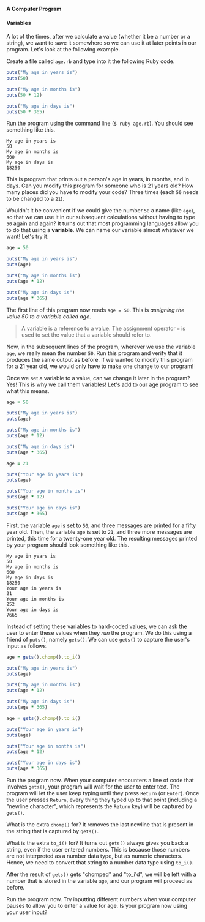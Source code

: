 **A Computer Program**



#### Variables

A lot of the times, after we calculate a value (whether it be a number or a
string), we want to save it somewhere so we can use it at later points in our
program. Let's look at the following example.

Create a file called `age.rb` and type into it the following Ruby code.

```ruby
puts("My age in years is")
puts(50)

puts("My age in months is")
puts(50 * 12)

puts("My age in days is")
puts(50 * 365)
```

Run the program using the command line (`$ ruby age.rb`). You should see
something like this.

```
My age in years is
50
My age in months is
600
My age in days is
18250
```

This is program that prints out a person's age in years, in months, and in days.
Can you modify this program for someone who is 21 years old? How many places did
you have to modify your code? Three times (each `50` needs to be changed to a
`21`).

Wouldn't it be convenient if we could give the number `50` a name (like `age`),
so that we can use it in our subsequent calculations without having to type `50`
again and again? It turns out that most programming languages allow you to do
that using a **variable**. We can name our variable almost whatever we want!
Let's try it.

```ruby
age = 50

puts("My age in years is")
puts(age)

puts("My age in months is")
puts(age * 12)

puts("My age in days is")
puts(age * 365)
```

The first line of this program now reads `age = 50`. This is _assigning the value 50 to
a variable called age_.

> A variable is a reference to a value. The assignment operator `=` is used to set the
> value that a variable should refer to.

Now, in the subsequent lines of the program, wherever we use the variable `age`,
we really mean the number `50`. Run this program and verify that it produces the
same output as before. If we wanted to modify this program for a 21 year old, we
would only have to make one change to our program!

Once we set a variable to a value, can we change it later in the program? Yes!
This is why we call them variables! Let's add to our age program to see what
this means.

```ruby
age = 50

puts("My age in years is")
puts(age)

puts("My age in months is")
puts(age * 12)

puts("My age in days is")
puts(age * 365)

age = 21

puts("Your age in years is")
puts(age)

puts("Your age in months is")
puts(age * 12)

puts("Your age in days is")
puts(age * 365)
```

First, the variable `age` is set to `50`, and three messages are printed for a
fifty year old. Then, the variable `age` is set to `21`, and three more messages
are printed, this time for a twenty-one year old. The resulting messages printed
by your program should look something like this.

```
My age in years is
50
My age in months is
600
My age in days is
18250
Your age in years is
21
Your age in months is
252
Your age in days is
7665
```

Instead of setting these variables to hard-coded values, we can ask the user to
enter these values when they _run_ the program. We do this using a friend of
`puts()`, namely `gets()`. We can use `gets()` to capture the user's input as
follows.

```ruby
age = gets().chomp().to_i()

puts("My age in years is")
puts(age)

puts("My age in months is")
puts(age * 12)

puts("My age in days is")
puts(age * 365)

age = gets().chomp().to_i()

puts("Your age in years is")
puts(age)

puts("Your age in months is")
puts(age * 12)

puts("Your age in days is")
puts(age * 365)
```

Run the program now. When your computer encounters a line of code that involves
`gets()`, your program will wait for the user to enter text. The program will
let the user keep typing until they press `Return` (or `Enter`). Once the user
presses `Return`, every thing they typed up to that point (including a "newline
character", which represents the `Return` key) will be captured by `gets()`.

What is the extra `chomp()` for? It removes the last newline that is present in
the string that is captured by `gets()`.

What is the extra `to_i()` for? It turns out `gets()` always gives you back a
string, even if the user entered numbers. This is because those numbers are not
interpreted as a number data type, but as numeric characters. Hence, we need to
convert that string to a number data type using `to_i()`.

After the result of `gets()` gets "chomped" and "to_i'd", we will be left with a
number that is stored in the variable `age`, and our program will proceed as
before.

Run the program now. Try inputting different numbers when your computer pauses
to allow you to enter a value for age. Is your program now using your user
input?
